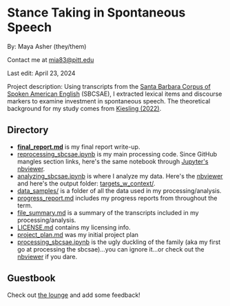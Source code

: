 # Stance Taking in Spontaneous Speech
By: Maya Asher (they/them)

Contact me at mia83@pitt.edu

Last edit: April 23, 2024

Project description: Using transcripts from the [Santa Barbara Corpus of Spoken American English](https://www.linguistics.ucsb.edu/research/santa-barbara-corpus) (SBCSAE), I extracted lexical items and discourse markers to examine investment in spontaneous speech. The theoretical background for my study comes from [Kiesling (2022)](https://doi.org/10.1146/annurev-linguistics-031120-121256).

## Directory
- [**final_report.md**]() is my final report write-up.
- [reprocessing_sbcsae.ipynb](https://github.com/Data-Science-for-Linguists-2024/Stance-Taking-in-Spontaneous-Speech/blob/main/reprocessing_sbcsae.ipynb) is my main processing code. Since GitHub mangles section links, here's the same notebook through [Jupyter's nbviewer](https://nbviewer.org/github/Data-Science-for-Linguists-2024/Stance-Taking-in-Spontaneous-Speech/blob/main/reprocessing_sbcsae.ipynb).
- [analyzing_sbcsae.ipynb](https://github.com/Data-Science-for-Linguists-2024/Stance-Taking-in-Spontaneous-Speech/blob/main/analyzing_sbcsae.ipynb) is where I analyze my data. Here's the [nbviewer](https://nbviewer.org/github/Data-Science-for-Linguists-2024/Stance-Taking-in-Spontaneous-Speech/blob/main/analyzing_sbcsae.ipynb) and here's the output folder: [targets_w_context/](https://github.com/Data-Science-for-Linguists-2024/Stance-Taking-in-Spontaneous-Speech/tree/main/targets_w_context).
- [data_samples/](https://github.com/Data-Science-for-Linguists-2024/Stance-Taking-in-Spontaneous-Speech/tree/main/data_samples) is a folder of all the data used in my processing/analysis.
- [progress_report.md](https://github.com/Data-Science-for-Linguists-2024/Stance-Taking-in-Spontaneous-Speech/blob/main/progress_report.md) includes my progress reports from throughout the term.
- [file_summary.md](https://github.com/Data-Science-for-Linguists-2024/Stance-Taking-in-Spontaneous-Speech/blob/main/file_summary.md) is a summary of the transcripts included in my processing/analysis.
- [LICENSE.md](https://github.com/Data-Science-for-Linguists-2024/Stance-Taking-in-Spontaneous-Speech/blob/main/LICENSE.md) contains my licensing info.
- [project_plan.md](https://github.com/Data-Science-for-Linguists-2024/Stance-Taking-in-Spontaneous-Speech/blob/main/project_plan.md) was my initial project plan
- [processing_sbcsae.ipynb](https://github.com/Data-Science-for-Linguists-2024/Stance-Taking-in-Spontaneous-Speech/blob/main/processing_sbcsae.ipynb) is the ugly duckling of the family (aka my first go at processing the sbcsae)...you can ignore it...or check out the [nbviewer](https://nbviewer.org/github/Data-Science-for-Linguists-2024/Stance-Taking-in-Spontaneous-Speech/blob/main/processing_sbcsae.ipynb) if you dare.

## Guestbook
Check out [the lounge](https://github.com/Data-Science-for-Linguists-2024/Class-Lounge/tree/main) and add some feedback!
